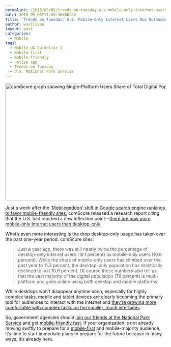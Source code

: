 ```yaml
---
permalink: /2015/05/05/trends-on-tuesday-u-s-mobile-only-internet-users-now-outnumber-desktop-only-users/
date: 2015-05-05T11:00:36+00:00
title: 'Trends on Tuesday: U.S. Mobile-Only Internet Users Now Outnumber Desktop-Only Users'
author: wsullivan
layout: post
categories:
  - Mobile
tags:
  - Mobile UX Guideline 1
  - mobile-first
  - mobile-friendly
  - native app
  - Trends on Tuesday
  - U.S. National Park Service
---
```


<img class="aligncenter size-full wp-image-270052" src="https://s3.amazonaws.com/sitesusa/wp-content/uploads/sites/212/2015/05/600-x-369-comScore-Single-Platform-Users-Share-of-Total-Digital-Population_reference.jpg" alt="comScore graph showing Single-Platform Users Share of Total Digital Population" width="600" height="369" />

Just a week after the [‘Mobilegeddon’ shift in Google search engine rankings to favor mobile-friendly sites](https://www.digitalgov.gov/2015/04/15/mobilegeddon-government-edition/), comScore released a research report citing that the U.S. had reached a new inflection point—[there are now more mobile-only Internet users than desktop-only](http://www.comscore.com/Insights/Blog/Number-of-Mobile-Only-Internet-Users-Now-Exceeds-Desktop-Only-in-the-U.S).

What’s even more interesting is the drop desktop-only usage has taken over the past one-year period. comScore sites:

> Just a year ago, there was still nearly twice the percentage of desktop-only internet users (19.1 percent) as mobile-only users (10.8 percent). While the share of mobile-only users has climbed over the past year to 11.3 percent, the desktop-only population has drastically declined to just 10.6 percent. Of course these numbers also tell us that the vast majority of the digital population (78 percent) is multi-platform and goes online using both desktop and mobile platforms.

While desktops won’t disappear anytime soon, especially for highly complex tasks, mobile and tablet devices are clearly becoming the primary tool for audiences to interact with the Internet and [they’re growing more comfortable with complex tasks on the smaller, touch interfaces](https://www.digitalgov.gov/2015/03/10/trends-on-tuesday-more-time-consuming-complex-tasks-on-mobile-platforms/).

So, government agencies should [join our friends at the National Park Service](https://www.digitalgov.gov/2015/04/30/mobile-friendly-park-websites-on-nps-gov/) and get [mobile-friendly fast](https://www.digitalgov.gov/2015/05/04/helpful-resources-to-help-make-your-content-mobile-friendly/ "Helpful Resources to Make Your Content Mobile-Friendly"). If your organization is not already moving swiftly to prepare for a [mobile-first](https://www.digitalgov.gov/tag/mobile-first/) and mobile-majority audience, it’s time to start immediate plans to prepare for the future because in many ways, it’s already here.